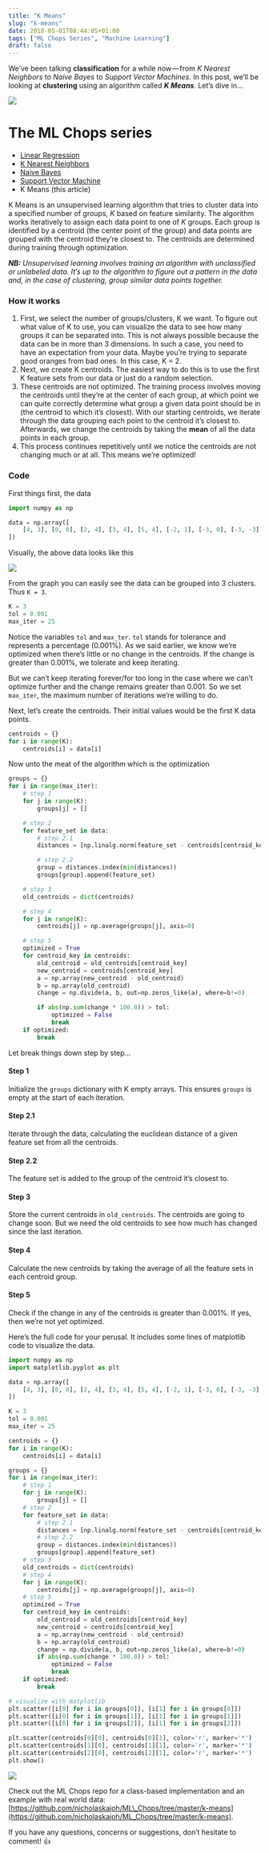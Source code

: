 ```yaml
---
title: "K Means"
slug: "k-means"
date: 2018-05-01T08:44:05+01:00
tags: ["ML Chops Series", "Machine Learning"]
draft: false
---
```


We’ve been talking **classification** for a while now — from _K Nearest Neighbors_ to _Naive Bayes_ to _Support Vector Machines_. In this post, we’ll be looking at **clustering** using an algorithm called **_K Means_**. Let’s dive in...

![](/images/k-means/k-means-meme.jpeg)

# The ML Chops series
- [Linear Regression](/linear-regression)
- [K Nearest Neighbors](/k-nearest-neighbors)
- [Naive Bayes](/naive-bayes)
- [Support Vector Machine](/support-vector-machine)
- K Means (this article)

K Means is an unsupervised learning algorithm that tries to cluster data into a specified number of groups, _K_ based on feature similarity. The algorithm works iteratively to assign each data point to one of _K_ groups. Each group is identified by a centroid (the center point of the group) and data points are grouped with the centroid they’re closest to. The centroids are determined during training through optimization.

**_NB:_** _Unsupervised learning involves training an algorithm with unclassified or unlabeled data. It’s up to the algorithm to figure out a pattern in the data and, in the case of clustering, group similar data points together._

### How it works

1.  First, we select the number of groups/clusters, K we want. To figure out what value of K to use, you can visualize the data to see how many groups it can be separated into. This is not always possible because the data can be in more than 3 dimensions. In such a case, you need to have an expectation from your data. Maybe you’re trying to separate good oranges from bad ones. In this case, K = 2.
2.  Next, we create K centroids. The easiest way to do this is to use the first K feature sets from our data or just do a random selection.
3.  These centroids are not optimized. The training process involves moving the centroids until they’re at the center of each group, at which point we can quite correctly determine what group a given data point should be in (the centroid to which it’s closest). With our starting centroids, we iterate through the data grouping each point to the centroid it’s closest to. Afterwards, we change the centroids by taking the **mean** of all the data points in each group.
4.  This process continues repetitively until we notice the centroids are not changing much or at all. This means we’re optimized!

### Code

First things first, the data

```python
import numpy as np

data = np.array([  
    [4, 3], [0, 0], [2, 4], [3, 4], [5, 4], [-2, 1], [-3, 0], [-3, -3], [8, 12], [11, 11], [9, 10]  
])
```

Visually, the above data looks like this

![](/images/k-means/dataset-plot.png)

From the graph you can easily see the data can be grouped into 3 clusters. Thus `K = 3`.

```python
K = 3  
tol = 0.001  
max_iter = 25
```

Notice the variables `tol` and `max_ter`. `tol` stands for tolerance and represents a percentage (0.001%). As we said earlier, we know we’re optimized when there’s little or no change in the centroids. If the change is greater than 0.001%, we tolerate and keep iterating.

But we can’t keep iterating forever/for too long in the case where we can’t optimize further and the change remains greater than 0.001. So we set `max_iter`, the maximum number of iterations we’re willing to do.

Next, let’s create the centroids. Their initial values would be the first K data points.

```python
centroids = {}  
for i in range(K):  
    centroids[i] = data[i]
```

Now unto the meat of the algorithm which is the optimization

```python
groups = {}  
for i in range(max_iter):  
    # step 1  
    for j in range(K):  
        groups[j] = []

    # step 2  
    for feature_set in data:  
        # step 2.1  
        distances = [np.linalg.norm(feature_set - centroids[centroid_key]) for centroid_key in centroids]

        # step 2.2  
        group = distances.index(min(distances))  
        groups[group].append(feature_set)

    # step 3  
    old_centroids = dict(centroids)

    # step 4  
    for j in range(K):  
        centroids[j] = np.average(groups[j], axis=0)

    # step 5  
    optimized = True  
    for centroid_key in centroids:  
        old_centroid = old_centroids[centroid_key]  
        new_centroid = centroids[centroid_key]  
        a = np.array(new_centroid - old_centroid)  
        b = np.array(old_centroid)  
        change = np.divide(a, b, out=np.zeros_like(a), where=b!=0)

        if abs(np.sum(change * 100.0)) > tol:  
            optimized = False  
            break  
    if optimized:  
        break
```

Let break things down step by step…

#### Step 1

Initialize the `groups` dictionary with K empty arrays. This ensures `groups` is empty at the start of each iteration.

#### Step 2.1

Iterate through the data, calculating the euclidean distance of a given feature set from all the centroids.

#### Step 2.2

The feature set is added to the group of the centroid it’s closest to.

#### Step 3

Store the current centroids in `old_centroids`. The centroids are going to change soon. But we need the old centroids to see how much has changed since the last iteration.

#### Step 4

Calculate the new centroids by taking the average of all the feature sets in each centroid group.

#### Step 5

Check if the change in any of the centroids is greater than 0.001%. If yes, then we’re not yet optimized.

Here’s the full code for your perusal. It includes some lines of matplotlib code to visualize the data.

```python
import numpy as np
import matplotlib.pyplot as plt

data = np.array([
    [4, 3], [0, 0], [2, 4], [3, 4], [5, 4], [-2, 1], [-3, 0], [-3, -3], [8, 12], [11, 11], [9, 10]
])

K = 3
tol = 0.001
max_iter = 25

centroids = {}
for i in range(K):
    centroids[i] = data[i]

groups = {}
for i in range(max_iter):
    # step 1
    for j in range(K):
        groups[j] = []
    # step 2
    for feature_set in data:
        # step 2.1
        distances = [np.linalg.norm(feature_set - centroids[centroid_key]) for centroid_key in centroids]
        # step 2.2
        group = distances.index(min(distances))
        groups[group].append(feature_set)
    # step 3
    old_centroids = dict(centroids)
    # step 4
    for j in range(K):
        centroids[j] = np.average(groups[j], axis=0)
    # step 5
    optimized = True
    for centroid_key in centroids:
        old_centroid = old_centroids[centroid_key]
        new_centroid = centroids[centroid_key]
        a = np.array(new_centroid - old_centroid)
        b = np.array(old_centroid)
        change = np.divide(a, b, out=np.zeros_like(a), where=b!=0)
        if abs(np.sum(change * 100.0)) > tol:
            optimized = False
            break
    if optimized:
        break

# visualize with matplotlib
plt.scatter([i[0] for i in groups[0]], [i[1] for i in groups[0]])
plt.scatter([i[0] for i in groups[1]], [i[1] for i in groups[1]])
plt.scatter([i[0] for i in groups[2]], [i[1] for i in groups[2]])

plt.scatter(centroids[0][0], centroids[0][1], color='r', marker='*')
plt.scatter(centroids[1][0], centroids[1][1], color='r', marker='*')
plt.scatter(centroids[2][0], centroids[2][1], color='r', marker='*')
plt.show()
```

![](/images/k-means/graph-of-clusters.png)

Check out the ML Chops repo for a class-based implementation and an example with real world data: [https://github.com/nicholaskajoh/ML\_Chops/tree/master/k-means](https://github.com/nicholaskajoh/ML_Chops/tree/master/k-means).

If you have any questions, concerns or suggestions, don’t hesitate to comment! 👍
